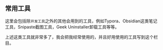 ## 常用工具

这里会包括除`开发工具`之外的其他会用到的工具，例如Typora、Obsidian这类笔记工具，Snipaste截图工具，Geek Uninstaller卸载工具等等。

上述这类工具就非常多了，我会把我经常使用的，并且好用使用的工具写到这个栏目。